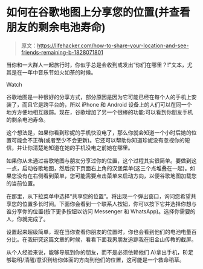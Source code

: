 # 如何在谷歌地图上分享您的位置(并查看朋友的剩余电池寿命)

> 原文：<https://lifehacker.com/how-to-share-your-location-and-see-friends-remaining-b-1828071801>

当你和一大群人一起旅行时，你似乎总是会收到或发出“你们在哪里？!"文本，尤其是在一年中音乐节如火如荼的时候。

Watch

谷歌地图是一种很好的分享方式，部分原因是因为它可能已经在每个人的手机上安装了，而且它是跨平台的，所以 iPhone 和 Android 设备上的人们可以在同一个地方方便地相互跟踪。现在，谷歌增加了另一个很棒的功能:可以看到你朋友手机的剩余电池寿命。

这个想法是，如果你看到珍妮的手机快没电了，那么你就会知道一个小时后她的位置可能会不正确(或者至少不会更新)。它还可以帮助你知道珍妮没有忽视你的短信，并让你清楚地知道在她的手机没电之前她在哪里。

如果你从未通过谷歌地图与朋友分享过你的位置，这个过程其实很简单。要做到这一点，启动谷歌地图，然后按下页面右上角的汉堡菜单(这三个点堆叠在一起)。如果您没有在右侧看到菜单，您可能需要点击菜单来启动方向，以便谷歌地图加载您的当前位置。

在那里，从下拉菜单中选择“共享您的位置”。将出现一个弹出窗口，询问您希望共享您的位置多长时间。下面你会看到一个联系人按钮，你可以按下它并选择你想与谁分享你的位置(按下更多按钮以访问 Messenger 和 WhatsApp)。选择你需要的人，你就完成了。

设置起来超级简单，现在当你查看你朋友的位置时，你也会看到他们的电池电量百分比。在我研究这篇文章的时候，看看下面我男朋友追踪我在旧金山传教的截屏。

从个人经验来说，能够导航到你的朋友，而不是必须依赖他们 A)拿出手机，B)足够聪明/清醒/意识到给你体面的方向到他们的位置，这可能是一个救命稻草。